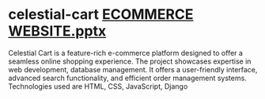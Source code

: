 # celestial-cart  [ECOMMERCE WEBSITE.pptx](https://github.com/user-attachments/files/16365456/ECOMMERCE.WEBSITE.pptx)
Celestial Cart is a feature-rich e-commerce platform designed to offer a seamless online shopping experience. The project showcases expertise in web development, database management. It offers a user-friendly interface, advanced search functionality, and efficient order management systems.
Technologies used are HTML, CSS, JavaScript, Django

